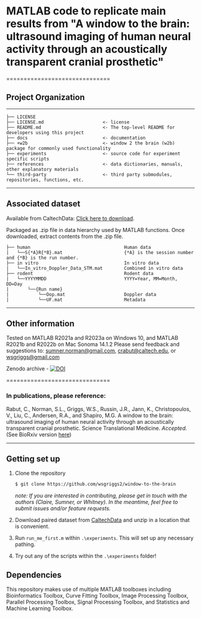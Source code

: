 # MATLAB code to replicate main results from "A window to the brain: ultrasound imaging of human neural activity through an acoustically transparent cranial prosthetic"
==============================


## Project Organization
------------
    
    ├── LICENSE
    ├── LICENSE.md                      <- license
    ├── README.md                       <- The top-level README for developers using this project
    ├── docs                            <- documentation 
    ├── +w2b                            <- window 2 the brain (w2b) package for commonly used functionality
    ├── experiments                     <- source code for experiment specific scripts 
    ├── references                      <- data dictionaries, manuals, other explanatory materials
    └── third-party                     <- third party submodules, repositories, functions, etc.

------------
## Associated dataset
Available from CaltechData: [Click here to download](https://doi.org/10.22002/f3y3k-em558). 

Packaged as .zip file in data hierarchy used by MATLAB functions. Once downloaded, extract contents from the .zip file.
   
    ├── human                                   Human data
    |   └──S{*A}R{*B}.mat                       {*A} is the session number and {*B} is the run number.
    ├── in vitro                                In vitro data
    |   └──In_vitro_Doppler_Data_STM.mat        Combined in vitro data
    ├── rodent                                  Rodent data
    |   └──YYYYMMDD                             YYYY=Year, MM=Month, DD=Day
    |       └──{Run name}                       
    |           └──Dop.mat                      Doppler data
    |           └──UF.mat                       Metadata


------------
## Other information
Tested on MATLAB R2021a and R2023a on Windows 10, and MATLAB R2021b and R2022b on Mac Sonoma 14.1.2
Please send feedback and suggestions to: [sumner.norman@gmail.com](mailto:sumner.norman@gmail.com), [crabut@caltech.edu](mailto:crabut@caltech.edu), or [wsgriggs@gmail.com](mailto:wsgriggs@gmail.com)

Zenodo archive - 
[![DOI](https://zenodo.org/badge/755770495.svg)](https://zenodo.org/doi/10.5281/zenodo.10645590)

==============================

### In publications, please reference:
Rabut, C., Norman, S.L., Griggs, W.S., Russin, J.R., Jann, K., Christopoulos, V., Liu, C., Andersen, R.A., and Shapiro, M.G. A window to the brain: ultrasound imaging of human neural activity through an acoustically transparent cranial prosthetic. Science Translational Medicine. _Accepted._ (See BioRxiv version [here](https://www.biorxiv.org/content/10.1101/2023.06.14.544094v1))

------------
## Getting set up

1. Clone the repository 

    ```bash
    $ git clone https://github.com/wsgriggs2/window-to-the-brain
    ```
    *note: If you are interested in contributing, please get in touch with the authors (Claire, Sumner, or Whitney). In the meantime, feel free to submit issues and/or feature requests.*

2. Download paired dataset from [CaltechData](https://doi.org/10.22002/f3y3k-em558) and unzip in a location that is convenient.

3. Run `run_me_first.m` within `.\experiments`. This will set up any necessary pathing.

4. Try out any of the scripts within the `.\experiments` folder!

## Dependencies

This repository makes use of multiple MATLAB toolboxes including Bioinformatics Toolbox, Curve Fitting Toolbox, Image Processing Toolbox, Parallel Processing Toolbox, Signal Processing Toolbox, and Statistics and Machine Learning Toolbox.


